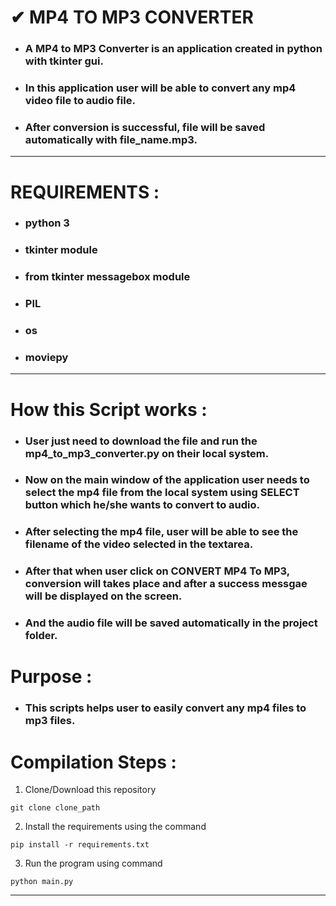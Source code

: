 # ✔ MP4 TO MP3 CONVERTER
- ### A MP4 to MP3 Converter is an application created in python with tkinter gui.
- ### In this application user will be able to convert any mp4 video file to audio file.
- ### After conversion is successful, file will be saved automatically with file_name.mp3.

****

# REQUIREMENTS :
- ### python 3
- ### tkinter module
- ### from tkinter messagebox module
- ### PIL
- ### os
- ### moviepy

****

# How this Script works :
- ### User just need to download the file and run the mp4_to_mp3_converter.py on their local system.
- ### Now on the main window of the application user needs to select the mp4 file from the local system using SELECT button which he/she wants to convert to audio.
- ### After selecting the mp4 file, user will be able to see the filename of the video selected in the textarea.
- ### After that when user click on CONVERT MP4 To MP3, conversion will takes place and after a success messgae will be displayed on the screen.
- ### And the audio file will be saved automatically in the project folder.

# Purpose :
- ### This scripts helps user to easily convert any mp4 files to mp3 files.

# Compilation Steps :
1. Clone/Download this repository
```
git clone clone_path
```
2. Install the requirements using the command
```
pip install -r requirements.txt
```
3. Run the program using command
```
python main.py
```
****


